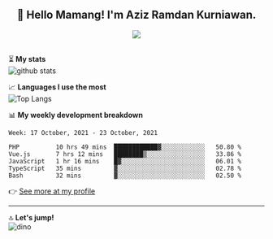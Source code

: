 <h2 align="center">👋 Hello Mamang! I'm Aziz Ramdan Kurniawan.</h2>  
<p align="center">
  <img src="https://komarev.com/ghpvc/?username=azizramdan"> <br><br>
</p>
    
⏳ **My stats**  
![github stats](https://github-readme-stats.vercel.app/api?username=azizramdan&show_icons=true&count_private=true&title_color=000&hide_border=true&hide_title=true)  

📈 **Languages I use the most**  
![Top Langs](https://github-readme-stats.vercel.app/api/top-langs/?username=azizramdan&layout=compact&langs_count=6&hide=tsql&hide_border=true&hide_title=true&exclude_repo=Futsal-Go,Futsal-Go-Admin,Sistem-Informasi-Sensus-Harian-Rawat-Inap)  

📊 **My weekly development breakdown**
<!--START_SECTION:waka-->
```text
Week: 17 October, 2021 - 23 October, 2021

PHP          10 hrs 49 mins  ████████████▓░░░░░░░░░░░░   50.80 % 
Vue.js       7 hrs 12 mins   ████████▒░░░░░░░░░░░░░░░░   33.86 % 
JavaScript   1 hr 16 mins    █▓░░░░░░░░░░░░░░░░░░░░░░░   06.01 % 
TypeScript   35 mins         ▓░░░░░░░░░░░░░░░░░░░░░░░░   02.78 % 
Bash         32 mins         ▓░░░░░░░░░░░░░░░░░░░░░░░░   02.50 % 
```
<!--END_SECTION:waka-->
👉 [See more at my profile](https://wakatime.com/@azizramdan)
***
🔝 **Let's jump!**  
![dino](https://raw.githubusercontent.com/azizramdan/azizramdan/master/dino.gif)  
